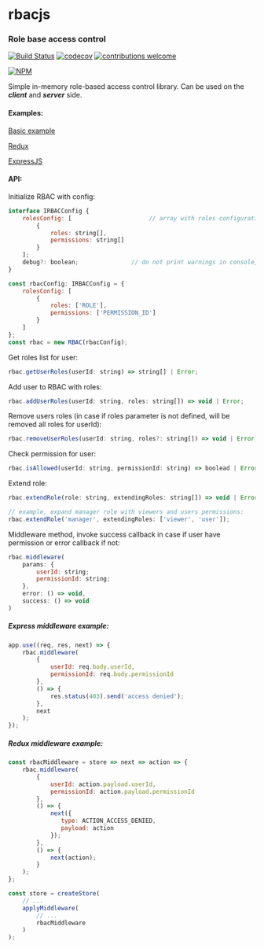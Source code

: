 # rbacjs

### Role base access control
[![Build Status](https://travis-ci.org/zahorovskyi/rbacjs.svg?branch=master)](https://travis-ci.org/zahorovskyi/rbacjs)
[![codecov](https://codecov.io/gh/zahorovskyi/rbacjs/branch/master/graph/badge.svg)](https://codecov.io/gh/zahorovskyi/rbacjs)
[![contributions welcome](https://img.shields.io/badge/contributions-welcome-brightgreen.svg?style=flat)](https://github.com/zahorovskyi/rbacjs/issues)

[![NPM](https://nodei.co/npm/rbacjs.png?downloads=true&downloadRank=true&stars=true)](https://nodei.co/npm/rbacjs/)

Simple in-memory role-based access control library.
Can be used on the ***client*** and ***server*** side.

#### Examples:
[Basic example](https://github.com/zahorovskyi/rbacjs/blob/master/examples/simple.js)

[Redux](https://github.com/zahorovskyi/rbacjs/blob/master/examples/redux.js)

[ExpressJS](https://github.com/zahorovskyi/rbacjs/blob/master/examples/express.js)

#### API:

Initialize RBAC with config:
``` javascript
interface IRBACConfig {
    rolesConfig: [                      // array with roles configurations
        {
            roles: string[],
            permissions: string[]
        }
    ];
    debug?: boolean;               // do not print warnings in console, by default true
}

const rbacConfig: IRBACConfig = {
    rolesConfig: [
        {
            roles: ['ROLE'],
            permissions: ['PERMISSION_ID']
        }
    ]
};
const rbac = new RBAC(rbacConfig);
```
Get roles list for user:
``` javascript
rbac.getUserRoles(userId: string) => string[] | Error;
```
Add user to RBAC with roles:
``` javascript
rbac.addUserRoles(userId: string, roles: string[]) => void | Error;
```
Remove users roles (in case if roles parameter is not defined, will be removed all roles for userId):
``` javascript
rbac.removeUserRoles(userId: string, roles?: string[]) => void | Error;
```
Check permission for user:
``` javascript
rbac.isAllowed(userId: string, permissionId: string) => boolead | Error;
```
Extend role:
``` javascript
rbac.extendRole(role: string, extendingRoles: string[]) => void | Error;

// example, expand manager role with viewers and users permissions:
rbac.extendRole('manager', extendingRoles: ['viewer', 'user']);
```
Middleware method, invoke success callback in case if user have permission or error callback if not:
``` javascript
rbac.middleware(
    params: {
        userId: string;
        permissionId: string;
    },
    error: () => void,
    success: () => void
)
```

##### Express middleware example:
``` javascript
app.use((req, res, next) => {
    rbac.middleware(
        {
            userId: req.body.userId,
            permissionId: req.body.permissionId
        },
        () => {
            res.status(403).send('access denied');
        },
        next
    );
});
```
##### Redux middleware example:
``` javascript
const rbacMiddleware = store => next => action => {
    rbac.middleware(
        {
            userId: action.payload.userId,
            permissionId: action.payload.permissionId
        },
        () => {
            next({
               type: ACTION_ACCESS_DENIED,
               payload: action
            });
        },
        () => {
            next(action);
        }
    );
};

const store = createStore(
    // ...
    applyMiddleware(
        // ...
        rbacMiddleware
    )
);
```
